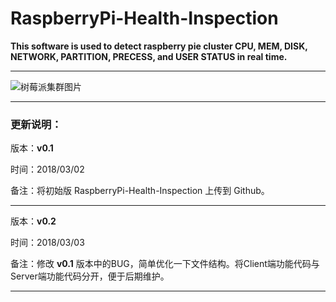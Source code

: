 # RaspberryPi-Health-Inspection
**This software is used to detect raspberry pie cluster CPU, MEM, DISK, NETWORK, PARTITION, PRECESS, and USER STATUS in real time.**

----

![树莓派集群图片](https://a3.qpic.cn/psb?/V14BLyqR3DKLPG/hI81UT6r*HDqKQdgdDxhjcWjhltvXVqaOFwAzUzeiMk!/m/dGYBAAAAAAAAnull&bo=sAIsAbACLAERCT4!&rf=photolist&t=5)



----

### 更新说明：

版本：**v0.1** 

时间：2018/03/02 

备注：将初始版 RaspberryPi-Health-Inspection 上传到 Github。

----

版本：**v0.2** 

时间：2018/03/03

备注：修改 **v0.1** 版本中的BUG，简单优化一下文件结构。将Client端功能代码与Server端功能代码分开，便于后期维护。

-----

